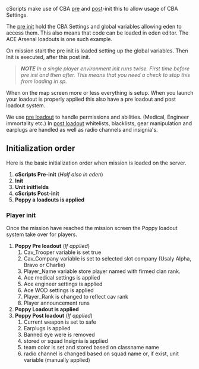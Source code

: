 cScripts make use of CBA [pre](https://github.com/7Cav/cScripts/blob/master/cScripts/CavFnc/cScripts_preInit.sqf) and [post](https://github.com/7Cav/cScripts/blob/master/cScripts/CavFnc/cScripts_postInit.sqf)-init this to allow usage of CBA Settings. 

The [pre init](https://github.com/7Cav/cScripts/blob/master/cScripts/CavFnc/cScripts_preInit.sqf) hold the CBA Settings and global variables allowing eden to access them. This also means that code can be loaded in eden editor. The ACE Arsenal loadouts is one such example. 

On mission start the pre init is loaded setting up the global variables. Then Init is executed, after this post init.

> _**NOTE** In a single player environment init runs twise. First time before pre init and then after. This means that you need a check to stop this from loading in sp._

When on the map screen more or less everything is setup. When you launch your loadout is properly applied this also have a pre loadout and post loadout system.

We use [pre loadout](https://github.com/7Cav/cScripts/blob/master/cScripts/CavFnc/functions/systems/fn_setPreInitPlayerSettings.sqf) to handle permissions and abilities. (Medical, Engineer immortality etc.)
In [post loadout](https://github.com/7Cav/cScripts/blob/master/cScripts/CavFnc/functions/systems/fn_setPostInitPlayerSettings.sqf) whitelists, blacklists, gear manipulation and earplugs are handled as well as radio channels and insignia's. 


## Initialization order
Here is the basic initialization order when mission is loaded on the server.
1. **cScripts Pre-init** (_Half also in eden_)
1. **Init**
1. **Unit initfields**
1. **cScripts Post-init**
1. **Poppy a loadouts is applied**

### Player init
Once the mission have reached the mission screen the Poppy loadout system take over for players.
1. **Poppy Pre loadout** (_If applied_)
   1. Cav_Trooper variable is set true
   1. Cav_Company variable is set to selected slot company (Usaly Alpha, Bravo or Charlie)
   1. Player_Name variable store player named with firmed clan rank.
   1. Ace medical settings is applied
   1. Ace engineer settings is applied
   1. Ace WOD settings is applied
   1. Player_Rank is changed to reflect cav rank
   1. Player announcement runs
1. **Poppy Loadout is applied**
1. **Poppy Post loadout** (_If applied_)
   1. Current weapon is set to safe
   1. Earplugs is applied
   1. Banned eye were is removed
   1. stored or squad Insignia is applied
   1. team color is set and stored based on classname name
   1. radio channel is changed based on squad name or, if exist, unit variable (manually applied)